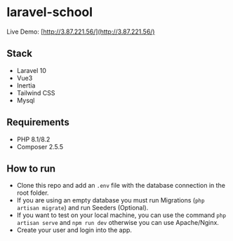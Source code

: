 # laravel-school

Live Demo: [http://3.87.221.56/](http://3.87.221.56/)


## Stack

- Laravel 10
- Vue3
- Inertia
- Tailwind CSS
- Mysql


## Requirements

- PHP 8.1/8.2
- Composer 2.5.5 

## How to run

- Clone this repo and add an `.env` file with the database connection in the root folder.
- If you are using an empty database you must run Migrations (`php artisan migrate`) and run Seeders (Optional). 
- If you want to test on your local machine, you can use the command `php artisan serve` 
  and `npm run dev` otherwise you can use Apache/Nginx.
- Create your user and login into the app.
